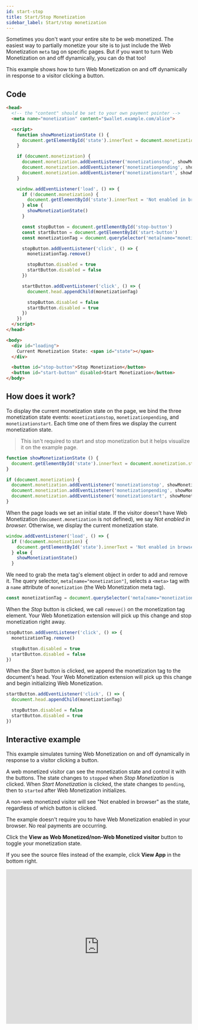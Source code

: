 ```yaml
---
id: start-stop
title: Start/Stop Monetization
sidebar_label: Start/stop monetization
---
```


Sometimes you don't want your entire site to be web monetized. The easiest way to partially monetize your site is to just include the Web Monetization `meta` tag on specific pages. But if you want to turn Web Monetization on and off dynamically, you can do that too!

This example shows how to turn Web Monetization on and off dynamically in response to a visitor clicking a button.

## Code

```html
<head>
  <!-- the "content" should be set to your own payment pointer -->
  <meta name="monetization" content="$wallet.example.com/alice">

  <script>
    function showMonetizationState () {
      document.getElementById('state').innerText = document.monetization.state
    }

    if (document.monetization) {
      document.monetization.addEventListener('monetizationstop', showMonetizationState)
      document.monetization.addEventListener('monetizationpending', showMonetizationState)
      document.monetization.addEventListener('monetizationstart', showMonetizationState)
    }

    window.addEventListener('load', () => {
      if (!document.monetization) {
        document.getElementById('state').innerText = 'Not enabled in browser'
      } else {
        showMonetizationState()
      }

      const stopButton = document.getElementById('stop-button')
      const startButton = document.getElementById('start-button')
      const monetizationTag = document.querySelector('meta[name="monetization"]')

      stopButton.addEventListener('click', () => {
        monetizationTag.remove()

        stopButton.disabled = true
        startButton.disabled = false
      })

      startButton.addEventListener('click', () => {
        document.head.appendChild(monetizationTag)

        stopButton.disabled = false
        startButton.disabled = true
      })
    })
  </script>
</head>

<body>
  <div id="loading">
    Current Monetization State: <span id="state"></span>
  </div>

  <button id="stop-button">Stop Monetization</button>
  <button id="start-button" disabled>Start Monetization</button>
</body>
```

## How does it work?

To display the current monetization state on the page, we bind the
three monetization state events: `monetizationstop`, `monetizationpending`, and `monetizationstart`. Each time one of them fires we display the current monetization state.

> This isn't required to start and stop monetization but it helps visualize it on
> the example page.

```js
function showMonetizationState () {
  document.getElementById('state').innerText = document.monetization.state
}

if (document.monetization) {
  document.monetization.addEventListener('monetizationstop', showMonetizationState)
  document.monetization.addEventListener('monetizationpending', showMonetizationState)
  document.monetization.addEventListener('monetizationstart', showMonetizationState)
}
```

When the page loads we set an initial state. If the visitor doesn't have Web Monetization (`document.monetization` is not defined), we say _Not enabled in browser._ Otherwise, we display the current monetization state.

```js
window.addEventListener('load', () => {
  if (!document.monetization) {
    document.getElementById('state').innerText = 'Not enabled in browser'
  } else {
    showMonetizationState()
  }
```

We need to grab the meta tag's element object in order to add and remove it. The query selector, `meta[name="monetization"]`, selects a `<meta>` tag with a `name` attribute of `monetization` (the Web Monetization meta tag).

```js
const monetizationTag = document.querySelector('meta[name="monetization"]')
```

When the _Stop_ button is clicked, we call `remove()` on the monetization tag element. Your Web Monetization extension will pick up this change and stop monetization right away.

```js
stopButton.addEventListener('click', () => {
  monetizationTag.remove()

  stopButton.disabled = true
  startButton.disabled = false
})
```

When the _Start_ button is clicked, we append the monetization tag to the
document's head. Your Web Monetization extension will pick up this change and begin initializing Web Monetization.

```js
startButton.addEventListener('click', () => {
  document.head.appendChild(monetizationTag)

  stopButton.disabled = false
  startButton.disabled = true
})
```

## Interactive example

This example simulates turning Web Monetization on and off dynamically in response to a visitor clicking a button.

A web monetized visitor can see the monetization state and control it with the buttons. The state changes to `stopped` when _Stop Monetization_ is clicked. When _Start Monetization_ is clicked, the state changes to `pending`, then to `started` after Web Monetization initializes.

A non-web monetized visitor will see "Not enabled in browser" as the state, regardless of which button is clicked.

The example doesn't require you to have Web Monetization enabled in your browser. No real payments are occurring.

Click the **View as Web Monetized/non-Web Monetized visitor** button to toggle your monetization state.

If you see the source files instead of the example, click **View App** in the bottom right.

<div class="glitch-embed-wrap" style="height: 420px; width: 100%;">
  <iframe
    src="https://glitch.com/embed/#!/embed/wm-start-stop?path=README.md&previewSize=100"
    title="wm-start-stop on Glitch"
    allow="geolocation; microphone; camera; midi; vr; encrypted-media"
    style="height: 100%; width: 100%; border: 0;">
  </iframe>
</div>
